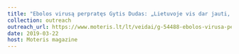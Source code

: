```yaml
---
title: "Ebolos virusą perpratęs Gytis Dudas: „Lietuvoje vis dar jauti, kad gali kažką pakeisti“ [Lithuanian]"
collection: outreach
outreach_url: https://www.moteris.lt/lt/veidai/g-54488-ebolos-virusa-perprates-gytis-dudas-lietuvoje-vis-dar-jauti-kad-gali-kazka-pakeisti
date: 2019-03-22
host: Moteris magazine
---
```

